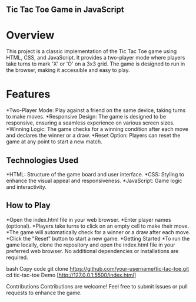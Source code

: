 
## Tic Tac Toe Game in JavaScript
 # Overview
  This project is a classic implementation of the Tic Tac Toe game using HTML, CSS, and JavaScript. It provides a two-player mode where players take turns to mark 'X' or 'O' on a 3x3 
  grid. The game is designed to run in the browser, making it accessible and easy to play.

# Features
*Two-Player Mode: Play against a friend on the same device, taking turns to make moves.
*Responsive Design: The game is designed to be responsive, ensuring a seamless experience on various screen sizes.
*Winning Logic: The game checks for a winning condition after each move and declares the winner or a draw.
*Reset Option: Players can reset the game at any point to start a new match.
## Technologies Used
*HTML: Structure of the game board and user interface.
*CSS: Styling to enhance the visual appeal and responsiveness.
*JavaScript: Game logic and interactivity.
## How to Play
*Open the index.html file in your web browser.
*Enter player names (optional).
*Players take turns to click on an empty cell to make their move.
*The game will automatically check for a winner or a draw after each move.
*Click the "Reset" button to start a new game.
*Getting Started
*To run the game locally, clone the repository and open the index.html file in your preferred web browser. No additional dependencies or installations are required.

bash
Copy code
git clone https://github.com/your-username/tic-tac-toe.git
cd tic-tac-toe
Demo
[http://127.0.0.1:5500/index.html]

Contributions
Contributions are welcome! Feel free to submit issues or pull requests to enhance the game.


